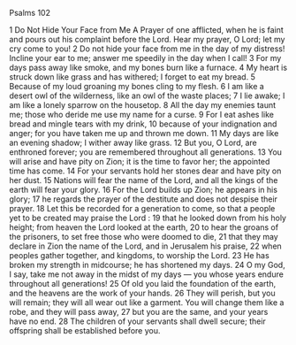 Psalms 102

1	Do Not Hide Your Face from Me A Prayer of one afflicted, when he is faint and pours out his complaint before the Lord. Hear my prayer, O Lord; let my cry come to you!
2	Do not hide your face from me in the day of my distress! Incline your ear to me; answer me speedily in the day when I call!
3	For my days pass away like smoke, and my bones burn like a furnace.
4	My heart is struck down like grass and has withered; I forget to eat my bread.
5	Because of my loud groaning my bones cling to my flesh.
6	I am like a desert owl of the wilderness, like an owl of the waste places;
7	I lie awake; I am like a lonely sparrow on the housetop.
8	All the day my enemies taunt me; those who deride me use my name for a curse.
9	For I eat ashes like bread and mingle tears with my drink,
10	because of your indignation and anger; for you have taken me up and thrown me down.
11	My days are like an evening shadow; I wither away like grass.
12	But you, O Lord, are enthroned forever; you are remembered throughout all generations.
13	You will arise and have pity on Zion; it is the time to favor her; the appointed time has come.
14	For your servants hold her stones dear and have pity on her dust.
15	Nations will fear the name of the Lord, and all the kings of the earth will fear your glory.
16	For the Lord builds up Zion; he appears in his glory;
17	he regards the prayer of the destitute and does not despise their prayer.
18	Let this be recorded for a generation to come, so that a people yet to be created may praise the Lord :
19	that he looked down from his holy height; from heaven the Lord looked at the earth,
20	to hear the groans of the prisoners, to set free those who were doomed to die,
21	that they may declare in Zion the name of the Lord, and in Jerusalem his praise,
22	when peoples gather together, and kingdoms, to worship the Lord.
23	He has broken my strength in midcourse; he has shortened my days.
24	O my God, I say, take me not away in the midst of my days — you whose years endure throughout all generations!
25	Of old you laid the foundation of the earth, and the heavens are the work of your hands.
26	They will perish, but you will remain; they will all wear out like a garment. You will change them like a robe, and they will pass away,
27	but you are the same, and your years have no end.
28	The children of your servants shall dwell secure; their offspring shall be established before you.

